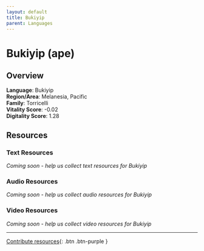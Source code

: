```yaml
---
layout: default
title: Bukiyip
parent: Languages
---
```


# Bukiyip (ape)

## Overview

**Language**: Bukiyip  
**Region/Area**: Melanesia, Pacific  
**Family**: Torricelli  
**Vitality Score**: -0.02  
**Digitality Score**: 1.28  

## Resources

### Text Resources
*Coming soon - help us collect text resources for Bukiyip*

### Audio Resources
*Coming soon - help us collect audio resources for Bukiyip*

### Video Resources
*Coming soon - help us collect video resources for Bukiyip*

---

[Contribute resources](https://fairtrain.github.io/){: .btn .btn-purple }
